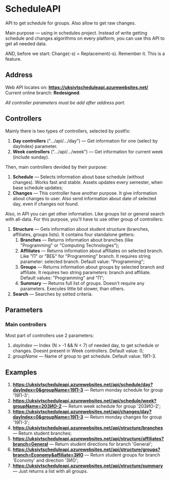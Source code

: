 # ScheduleAPI
API to get schedule for groups. Also allow to get raw changes.

Main purpose — using in schedules project.
Instead of write getting schedule and changes algorithms on every platform, you can use this API to get all needed data.

AND, before we start: Change(-s) = Replacement(-s).
Remember it. This is a feature.

## Address
Web API locates on:
<strong>https://uksivtscheduleapi.azurewebsites.net/</strong> <br />
Current online branch: <strong>Redesigned</strong>.

<i>All controller parameters must be add after address part.</i>

## Controllers
Mainly there is two types of controllers, selected by postfix:
  1.  <b>Day controllers</b> (".../api/.../day") — Get information for one (select by dayIndex) parameter.
  2.  <b>Week controllers</b> (".../api/.../week") — Get information for current week (include sunday).

Then, main controllers devided by their purpose:
  1.  <b>Schedule</b> — Selects information about base schedule (without changes). 
      Works fast and stable. Assets updates every semester, when base schedule updates;
  3.  <b>Changes</b> — This controller have another purpose. It give information about changes to user. 
      Also send information about date of selected day, even if changes not found.

Also, in API you can get other information. Like groups list or general search with all-data. 
For this purpose, you'll have to use other group of controllers:
  1. <b>Structure</b> — Gets information about student structure (branches, affiliates, groups lists). 
     It contains four standalone getters:
     1. <b>Branches</b> — Returns information about branches (like "Programming" or "Computing Technologies");
     2. <b>Affiliates</b> — Returns information about affiliates on selected branch. Like "П" or "ВЕБ" for "Programming" branch.
        It requires string parameter: selected branch. Default value: "Programming";
     3. <b>Groups</b> — Returns information about groups by selected branch and affiliate.
        It requires two string parameters: branch and affiliate.
        Default values: "Programming" and "П";
     4. <b>Summary</b> — Returns full list of groups. Doesn't require any parameters.
        Executes little bit slower, than others.
  2. <b>Search</b> — Searches by setted criteria.
  
## Parameters
### Main controllers
Most part of controllers use 2 parameters:
  1. <i>dayIndex</i> — Index (N > -1 && N < 7) of needed day, to get schedule or changes.
     Doesnt present in Week controllers.
     Default value: 0;
  2. <i>groupName</i> — Name of group to get schedule.
     Default value: 19П-3.

## Examples
  1. <b>https://uksivtscheduleapi.azurewebsites.net/api/schedule/day?dayIndex=0&groupName=19П-3</b> — Return monday schedule for group '19П-3';
  2. <b>https://uksivtscheduleapi.azurewebsites.net/api/schedule/week?groupName=20ЗИО-2</b> — Return week schedule for group '20ЗИО-2';
  3. <b>https://uksivtscheduleapi.azurewebsites.net/api/changes/day?dayIndex=0&groupName=19П-3</b> — Return monday changes for group '19П-3';
  4. <b>https://uksivtscheduleapi.azurewebsites.net/api/structure/branches</b> — Return student branches;
  5. <b>https://uksivtscheduleapi.azurewebsites.net/api/structure/affiliates?branch=General</b> — Return student directions for branch 'General';
  6. <b>https://uksivtscheduleapi.azurewebsites.net/api/structure/groups?branch=Economy&affiliate=ЗИО</b> — Return student groups for branch 'Economy' and direction 'ЗИО';
  7. <b>https://uksivtscheduleapi.azurewebsites.net/api/structure/summary</b> — Just returns a list with all groups.
